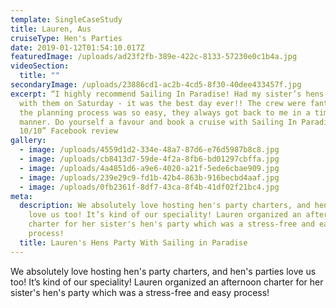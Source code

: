 ```yaml
---
template: SingleCaseStudy
title: Lauren, Aus
cruiseType: Hen's Parties
date: 2019-01-12T01:54:10.017Z
featuredImage: /uploads/ad23f2fb-389e-422c-8133-57230e0c1b4a.jpg
videoSection:
  title: ""
secondaryImage: /uploads/23886cd1-ac2b-4cd5-8f30-40dee433457f.jpg
excerpt: “I highly recommend Sailing In Paradise! Had my sister’s hens party
  with them on Saturday - it was the best day ever!! The crew were fantastic and
  the planning process was so easy, they always got back to me in a timely
  manner. Do yourself a favour and book a cruise with Sailing In Paradise -
  10/10” Facebook review
gallery:
  - image: /uploads/4559d1d2-334e-48a7-87d6-e76d5987b8c8.jpg
  - image: /uploads/cb8413d7-59de-4f2a-8fb6-bd01297cbffa.jpg
  - image: /uploads/4a4851d6-a9e6-4020-a21f-5ede6cbae909.jpg
  - image: /uploads/239e29c9-fd1b-42b4-863b-916becbd4aaf.jpg
  - image: /uploads/0fb2361f-8df7-43ca-8f4b-41df02f21bc4.jpg
meta:
  description: We absolutely love hosting hen's party charters, and hen's parties
    love us too! It’s kind of our speciality! Lauren organized an afternoon
    charter for her sister's hen's party which was a stress-free and easy
    process!
  title: Lauren's Hens Party With Sailing in Paradise
---
```

We absolutely love hosting hen's party charters, and hen's parties love us too! It’s kind of our speciality! Lauren organized an afternoon charter for her sister's hen's party which was a stress-free and easy process!

